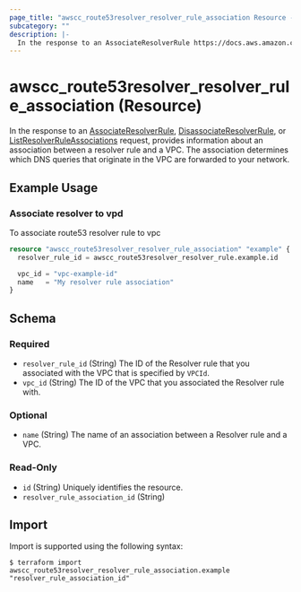 ```yaml
---
page_title: "awscc_route53resolver_resolver_rule_association Resource - terraform-provider-awscc"
subcategory: ""
description: |-
  In the response to an AssociateResolverRule https://docs.aws.amazon.com/Route53/latest/APIReference/API_route53resolver_AssociateResolverRule.html, DisassociateResolverRule https://docs.aws.amazon.com/Route53/latest/APIReference/API_route53resolver_DisassociateResolverRule.html, or ListResolverRuleAssociations https://docs.aws.amazon.com/Route53/latest/APIReference/API_route53resolver_ListResolverRuleAssociations.html request, provides information about an association between a resolver rule and a VPC. The association determines which DNS queries that originate in the VPC are forwarded to your network.
---
```


# awscc_route53resolver_resolver_rule_association (Resource)

In the response to an [AssociateResolverRule](https://docs.aws.amazon.com/Route53/latest/APIReference/API_route53resolver_AssociateResolverRule.html), [DisassociateResolverRule](https://docs.aws.amazon.com/Route53/latest/APIReference/API_route53resolver_DisassociateResolverRule.html), or [ListResolverRuleAssociations](https://docs.aws.amazon.com/Route53/latest/APIReference/API_route53resolver_ListResolverRuleAssociations.html) request, provides information about an association between a resolver rule and a VPC. The association determines which DNS queries that originate in the VPC are forwarded to your network.

## Example Usage

### Associate resolver to vpd

To associate route53 resolver rule to vpc

```terraform
resource "awscc_route53resolver_resolver_rule_association" "example" {
  resolver_rule_id = awscc_route53resolver_resolver_rule.example.id

  vpc_id = "vpc-example-id"
  name   = "My resolver rule association"
}
```

<!-- schema generated by tfplugindocs -->
## Schema

### Required

- `resolver_rule_id` (String) The ID of the Resolver rule that you associated with the VPC that is specified by ``VPCId``.
- `vpc_id` (String) The ID of the VPC that you associated the Resolver rule with.

### Optional

- `name` (String) The name of an association between a Resolver rule and a VPC.

### Read-Only

- `id` (String) Uniquely identifies the resource.
- `resolver_rule_association_id` (String)

## Import

Import is supported using the following syntax:

```shell
$ terraform import awscc_route53resolver_resolver_rule_association.example "resolver_rule_association_id"
```